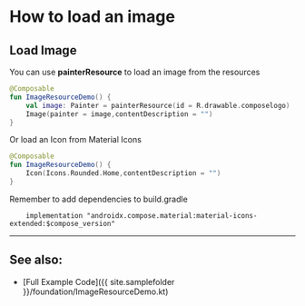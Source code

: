 <!---
This is the API of version 1.0.4
-->
# How to load an image

## Load Image
You can use **painterResource** to load an image from the resources

```kotlin
@Composable
fun ImageResourceDemo() {
    val image: Painter = painterResource(id = R.drawable.composelogo)
    Image(painter = image,contentDescription = "")
}
```
Or load an Icon from Material Icons

```kotlin
@Composable
fun ImageResourceDemo() {
    Icon(Icons.Rounded.Home,contentDescription = "")
}
```

Remember to add dependencies to build.gradle

```
    implementation "androidx.compose.material:material-icons-extended:$compose_version"
```


<hr>

## See also:

* [Full Example Code]({{ site.samplefolder }}/foundation/ImageResourceDemo.kt)
